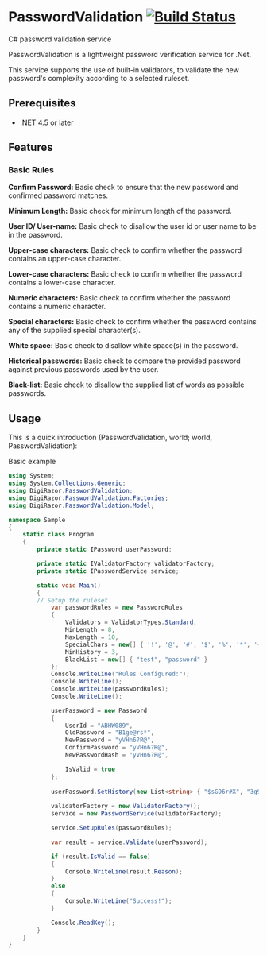# PasswordValidation [![Build Status](https://ci.appveyor.com/api/projects/status/github/DigiRazor/passwordvalidation?svg=true)](https://ci.appveyor.com/project/DigiRazor/passwordvalidation)
C# password validation service

PasswordValidation is a lightweight password verification service for .Net.

This service supports the use of built-in validators, to validate the new password's complexity according to a selected ruleset.
## Prerequisites

* .NET 4.5 or later

## Features

### Basic Rules

**Confirm Password:** Basic check to ensure that the new password and confirmed password matches.

**Minimum Length:** Basic check for minimum length of the password.

**User ID/ User-name:** Basic check to disallow the user id or user name to be in the password.

**Upper-case characters:** Basic check to confirm whether the password contains an upper-case character.

**Lower-case characters:** Basic check to confirm whether the password contains a lower-case character.

**Numeric characters:** Basic check to confirm whether the password contains a numeric character.

**Special characters:** Basic check to confirm whether the password contains any of the supplied special character(s).

**White space:** Basic check to disallow white space(s) in the password.

**Historical passwords:** Basic check to compare the provided password against previous passwords used by the user.

**Black-list:** Basic check to disallow the supplied list of words as possible passwords.

## Usage

This is a quick introduction (PasswordValidation, world; world, PasswordValidation):

Basic example
```cs
using System;
using System.Collections.Generic;
using DigiRazor.PasswordValidation;
using DigiRazor.PasswordValidation.Factories;
using DigiRazor.PasswordValidation.Model;

namespace Sample
{
    static class Program
    {
        private static IPassword userPassword;

        private static IValidatorFactory validatorFactory;
        private static IPasswordService service;

        static void Main()
        {
	    // Setup the ruleset
            var passwordRules = new PasswordRules
            {
                Validators = ValidatorTypes.Standard,
                MinLength = 8,
                MaxLength = 10,
                SpecialChars = new[] { '!', '@', '#', '$', '%', '*', '+', '/' },
                MinHistory = 3,
                BlackList = new[] { "test", "password" }
            };
            Console.WriteLine("Rules Configured:");
            Console.WriteLine();
            Console.WriteLine(passwordRules);
            Console.WriteLine();

            userPassword = new Password
            {
                UserId = "ABHW089",
                OldPassword = "B1ge@rs*",
                NewPassword = "yVHn6?R@",
                ConfirmPassword = "yVHn6?R@",
                NewPasswordHash = "yVHn6?R@",

                IsValid = true
            };
			
			userPassword.SetHistory(new List<string> { "$sG96r#X", "3g9m&9W7" });
			
            validatorFactory = new ValidatorFactory();
            service = new PasswordService(validatorFactory);

            service.SetupRules(passwordRules);

            var result = service.Validate(userPassword);

            if (result.IsValid == false)
            {
                Console.WriteLine(result.Reason);
            }
            else
            {
                Console.WriteLine("Success!");
            }

            Console.ReadKey();
        }
    }
}

```
